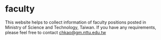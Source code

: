 # faculty

This website helps to collect information of faculty positions posted in Ministry of Science and Technology, Taiwan.
If you have any requirements, please feel free to contact chkao@gm.nttu.edu.tw
